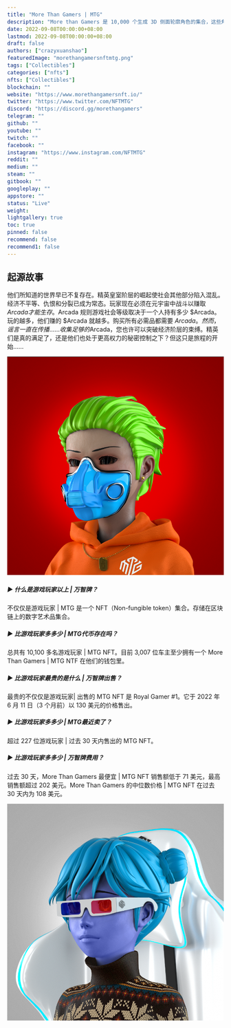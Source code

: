 ```yaml
---
title: "More Than Gamers | MTG"
description: "More than Gamers 是 10,000 个生成 3D 侧面轮廓角色的集合，这些角色在 Gamers Metaverse 中为生存而战。通过斗争和独特风格的智慧和决心是他们在时间结束之前击败比赛所需要的。"
date: 2022-09-08T00:00:00+08:00
lastmod: 2022-09-08T00:00:00+08:00
draft: false
authors: ["crazyxuanshao"]
featuredImage: "morethangamersnftmtg.png"
tags: ["Collectibles"]
categories: ["nfts"]
nfts: ["Collectibles"]
blockchain: ""
website: "https://www.morethangamersnft.io/"
twitter: "https://www.twitter.com/NFTMTG"
discord: "https://discord.gg/morethangamers"
telegram: ""
github: ""
youtube: ""
twitch: ""
facebook: ""
instagram: "https://www.instagram.com/NFTMTG"
reddit: ""
medium: ""
steam: ""
gitbook: ""
googleplay: ""
appstore: ""
status: "Live"
weight: 
lightgallery: true
toc: true
pinned: false
recommend: false
recommend1: false
---
```

## 起源故事

他们所知道的世界早已不复存在。精英皇室阶层的崛起使社会其他部分陷入混乱。经济不平等、仇恨和分裂已成为常态。玩家现在必须在元宇宙中战斗以赚取 $Arcada 才能生存。$Arcada 规则游戏社会等级取决于一个人持有多少 $Arcada。玩的越多，他们赚的 $Arcada 就越多。购买所有必需品都需要 $Arcada。然而，谣言一直在传播……收集足够的$Arcada，您也许可以突破经济阶层的束缚。精英们是真的满足了，还是他们也处于更高权力的秘密控制之下？但这只是旅程的开始……

![zcczc](zcczc.png)

##### ▶ 什么是游戏玩家以上 | 万智牌？

不仅仅是游戏玩家 | MTG 是一个 NFT（Non-fungible token）集合。存储在区块链上的数字艺术品集合。

##### ▶ 比游戏玩家多多少 | MTG代币存在吗？

总共有 10,100 多名游戏玩家 | MTG NFT。目前 3,007 位车主至少拥有一个 More Than Gamers | MTG NTF 在他们的钱包里。

##### ▶ 比游戏玩家最贵的是什么 | 万智牌出售？

最贵的不仅仅是游戏玩家| 出售的 MTG NFT 是 Royal Gamer #1。它于 2022 年 6 月 11 日（3 个月前）以 130 美元的价格售出。

##### ▶ 比游戏玩家多多少 | MTG最近卖了？

超过 227 位游戏玩家 | 过去 30 天内售出的 MTG NFT。

##### ▶ 比游戏玩家多多少 | 万智牌费用？

过去 30 天，More Than Gamers 最便宜 | MTG NFT 销售额低于 71 美元，最高销售额超过 202 美元。More Than Gamers 的中位数价格 | MTG NFT 在过去 30 天内为 108 美元。

![dadad](dadad.png)